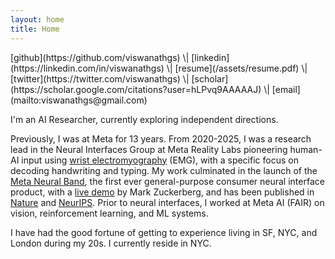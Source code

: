```yaml
---
layout: home
title: Home
---
```


<div class="social-links" markdown="1">
[github](https://github.com/viswanathgs) \| [linkedin](https://linkedin.com/in/viswanathgs) \| [resume](/assets/resume.pdf) \| [twitter](https://twitter.com/viswanathgs) \| [scholar](https://scholar.google.com/citations?user=hLPvq9AAAAAJ) \| [email](mailto:viswanathgs@gmail.com)
</div>

I'm an AI Researcher, currently exploring independent directions.

Previously, I was at Meta for 13 years. From 2020-2025, I was a research lead in the Neural Interfaces Group at Meta Reality Labs pioneering human-AI input using [wrist electromyography](https://www.meta.com/emerging-tech/emg-wearable-technology) (EMG), with a specific focus on decoding handwriting and typing. My work culminated in the launch of the [Meta Neural Band](https://www.meta.com/ai-glasses/meta-ray-ban-display-glasses-and-neural-band/), the first ever general-purpose consumer neural interface product, with a [live demo](https://www.youtube.com/live/D97ILdUbYww?si=ClCg_DACoSjyMT4g&t=3134) by Mark Zuckerberg, and has been published in [Nature](https://www.nature.com/articles/s41586-025-09255-w) and [NeurIPS](https://ai.meta.com/blog/open-sourcing-surface-electromyography-datasets-neurips-2024). Prior to neural interfaces, I worked at Meta AI (FAIR) on vision, reinforcement learning, and ML systems.

I have had the good fortune of getting to experience living in SF, NYC, and London during my 20s. I currently reside in NYC.
